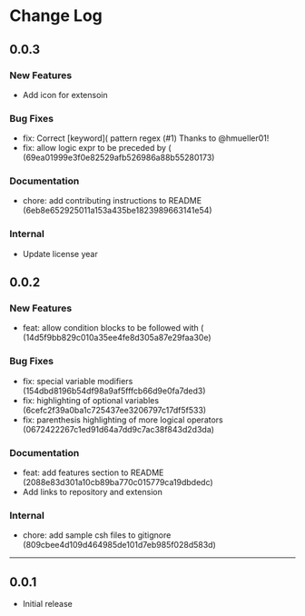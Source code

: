 # Change Log

## 0.0.3

### New Features

- Add icon for extensoin

### Bug Fixes

- fix: Correct [keyword]( pattern regex (#1) Thanks to @hmueller01!
- fix: allow logic expr to be preceded by ( (69ea01999e3f0e82529afb526986a88b55280173)

### Documentation

- chore: add contributing instructions to README (6eb8e652925011a153a435be1823989663141e54)

### Internal

- Update license year

## 0.0.2

### New Features

- feat: allow condition blocks to be followed with ( (14d5f9bb829c010a35ee4fe8d305a87e29faa30e)

### Bug Fixes

- fix: special variable modifiers (154dbd8196b54df98a9af5fffcb66d9e0fa7ded3)
- fix: highlighting of optional variables (6cefc2f39a0ba1c725437ee3206797c17df5f533)
- fix: parenthesis highlighting of more logical operators (0672422267c1ed91d64a7dd9c7ac38f843d2d3da)

### Documentation

- feat: add features section to README (2088e83d301a10cb89ba770c015779ca19dbdedc)
- Add links to repository and extension

### Internal

- chore: add sample csh files to gitignore (809cbee4d109d464985de101d7eb985f028d583d)

---

## 0.0.1

- Initial release

